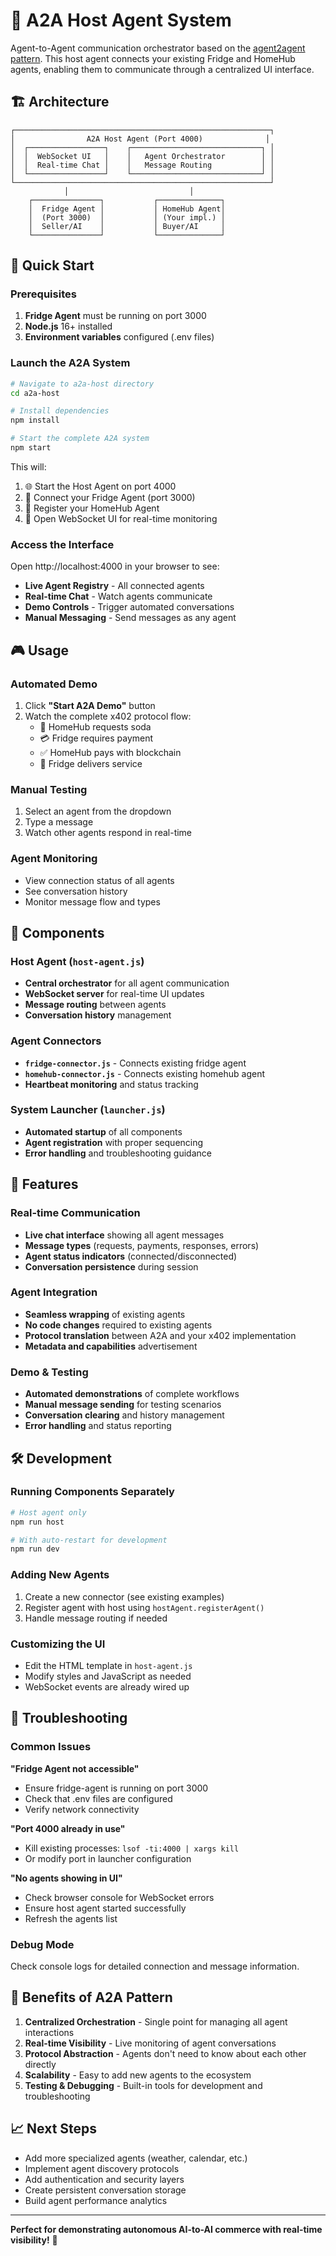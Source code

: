 # 🤖 A2A Host Agent System

Agent-to-Agent communication orchestrator based on the [agent2agent pattern](https://github.com/bhancockio/agent2agent/tree/main/a2a_friend_scheduling). This host agent connects your existing Fridge and HomeHub agents, enabling them to communicate through a centralized UI interface.

## 🏗️ Architecture

```
┌─────────────────────────────────────────────────────────┐
│                A2A Host Agent (Port 4000)              │
│  ┌─────────────────┐    ┌─────────────────────────────┐ │
│  │  WebSocket UI   │    │   Agent Orchestrator        │ │
│  │  Real-time Chat │    │   Message Routing           │ │
│  └─────────────────┘    └─────────────────────────────┘ │
└─────────────────────────────────────────────────────────┘
            │                           │
    ┌───────────────┐           ┌──────────────┐
    │  Fridge Agent │           │ HomeHub Agent│
    │  (Port 3000)  │           │ (Your impl.) │
    │  Seller/AI    │           │ Buyer/AI     │
    └───────────────┘           └──────────────┘
```

## 🚀 Quick Start

### Prerequisites

1. **Fridge Agent** must be running on port 3000
2. **Node.js** 16+ installed
3. **Environment variables** configured (.env files)

### Launch the A2A System

```bash
# Navigate to a2a-host directory
cd a2a-host

# Install dependencies
npm install

# Start the complete A2A system
npm start
```

This will:

1. 🌐 Start the Host Agent on port 4000
2. 🔗 Connect your Fridge Agent (port 3000)
3. 🤖 Register your HomeHub Agent
4. 📡 Open WebSocket UI for real-time monitoring

### Access the Interface

Open http://localhost:4000 in your browser to see:

- **Live Agent Registry** - All connected agents
- **Real-time Chat** - Watch agents communicate
- **Demo Controls** - Trigger automated conversations
- **Manual Messaging** - Send messages as any agent

## 🎮 Usage

### Automated Demo

1. Click **"Start A2A Demo"** button
2. Watch the complete x402 protocol flow:
   - 🤖 HomeHub requests soda
   - 💳 Fridge requires payment
   - ✅ HomeHub pays with blockchain
   - 🥤 Fridge delivers service

### Manual Testing

1. Select an agent from the dropdown
2. Type a message
3. Watch other agents respond in real-time

### Agent Monitoring

- View connection status of all agents
- See conversation history
- Monitor message flow and types

## 🔧 Components

### Host Agent (`host-agent.js`)

- **Central orchestrator** for all agent communication
- **WebSocket server** for real-time UI updates
- **Message routing** between agents
- **Conversation history** management

### Agent Connectors

- **`fridge-connector.js`** - Connects existing fridge agent
- **`homehub-connector.js`** - Connects existing homehub agent
- **Heartbeat monitoring** and status tracking

### System Launcher (`launcher.js`)

- **Automated startup** of all components
- **Agent registration** with proper sequencing
- **Error handling** and troubleshooting guidance

## 🌟 Features

### Real-time Communication

- **Live chat interface** showing all agent messages
- **Message types** (requests, payments, responses, errors)
- **Agent status indicators** (connected/disconnected)
- **Conversation persistence** during session

### Agent Integration

- **Seamless wrapping** of existing agents
- **No code changes** required to existing agents
- **Protocol translation** between A2A and your x402 implementation
- **Metadata and capabilities** advertisement

### Demo & Testing

- **Automated demonstrations** of complete workflows
- **Manual message sending** for testing scenarios
- **Conversation clearing** and history management
- **Error handling** and status reporting

## 🛠️ Development

### Running Components Separately

```bash
# Host agent only
npm run host

# With auto-restart for development
npm run dev
```

### Adding New Agents

1. Create a new connector (see existing examples)
2. Register agent with host using `hostAgent.registerAgent()`
3. Handle message routing if needed

### Customizing the UI

- Edit the HTML template in `host-agent.js`
- Modify styles and JavaScript as needed
- WebSocket events are already wired up

## 🐛 Troubleshooting

### Common Issues

**"Fridge Agent not accessible"**

- Ensure fridge-agent is running on port 3000
- Check that .env files are configured
- Verify network connectivity

**"Port 4000 already in use"**

- Kill existing processes: `lsof -ti:4000 | xargs kill`
- Or modify port in launcher configuration

**"No agents showing in UI"**

- Check browser console for WebSocket errors
- Ensure host agent started successfully
- Refresh the agents list

### Debug Mode

Check console logs for detailed connection and message information.

## 🎯 Benefits of A2A Pattern

1. **Centralized Orchestration** - Single point for managing all agent interactions
2. **Real-time Visibility** - Live monitoring of agent conversations
3. **Protocol Abstraction** - Agents don't need to know about each other directly
4. **Scalability** - Easy to add new agents to the ecosystem
5. **Testing & Debugging** - Built-in tools for development and troubleshooting

## 📈 Next Steps

- Add more specialized agents (weather, calendar, etc.)
- Implement agent discovery protocols
- Add authentication and security layers
- Create persistent conversation storage
- Build agent performance analytics

---

**Perfect for demonstrating autonomous AI-to-AI commerce with real-time visibility!** 🚀
